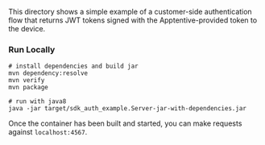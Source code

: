 This directory shows a simple example of a customer-side authentication flow
that returns JWT tokens signed with the Apptentive-provided token to the device.

### Run Locally

```
# install dependencies and build jar
mvn dependency:resolve
mvn verify
mvn package

# run with java8
java -jar target/sdk_auth_example.Server-jar-with-dependencies.jar
```

Once the container has been built and started, you can make requests against `localhost:4567`.
